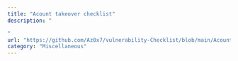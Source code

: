 ```yaml
---
title: "Acount takeover checklist"
description: "

"
url: "https://github.com/Az0x7/vulnerability-Checklist/blob/main/Acount%20takeover/ATO.md"
category: "Miscellaneous"
---
```


